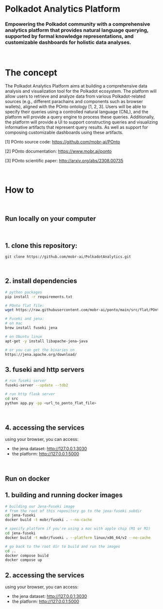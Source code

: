 # Polkadot Analytics Platform

### Empowering the Polkadot community with a comprehensive analytics platform that provides natural language querying, supported by formal knowledge representations, and customizable dashboards for holistic data analyses.

<br>

# The concept

The Polkadot Analytics Platform aims at building a comprehensive data analysis and visualization tool for the Polkadot ecosystem. The platform will allow users to retrieve and analyze data from various Polkadot-related sources (e.g., different parachains and components such as browser wallets), aligned with the POnto ontology [1, 2, 3]. Users will be able to specify their queries using a controlled natural language (CNL), and the platform will provide a query engine to process these queries. Additionally, the platform will provide a UI to support constructing queries and visualizing informative artifacts that represent query results. As well as support for composing customizable dashboards using these artifacts.

[1] POnto source code: https://github.com/mobr-ai/POnto

[2] POnto documentation: https://www.mobr.ai/ponto

[3] POnto scientific paper: http://arxiv.org/abs/2308.00735

<br>

# How to

<br>

## Run locally on your computer

<br>

## 1. clone this repository: 
```
git clone https://github.com/mobr-ai/PolkadotAnalytics.git
```

<br>

## 2. install dependencies

```bash
# python packages
pip install -r requirements.txt

# POnto flat file: 
wget https://raw.githubusercontent.com/mobr-ai/ponto/main/src/flat/POnto.ttl

# Fuseki and jena: 
# on mac
brew install fuseki jena

# on Ubuntu linux
apt-get -y install libapache-jena-java

# or you can get the binaries on
https://jena.apache.org/download/ 
```

## 3. fuseki and http servers

```bash
# run fuseki server
fuseki-server --update --tdb2

# run http flask server
cd src
python app.py -pp <url_to_ponto_flat_file>
```

<br>

## 4. accessing the services

using your browser, you can access:
- the jena dataset: http://127.0.0.1:3030
- the platform: http://127.0.0.1:5000

<br>

## Run on docker

## 1. building and running docker images

```bash
# building our Jena-Fuseki image
# from the root of this repository go to the jena-fuseki subdir
cd jena-fuseki
docker build -t mobr/fuseki . --no-cache

# specify platform if you're using a mac with apple chip (M1 or M2)
cd jena-fuseki
docker build -t mobr/fuseki . --platform linux/x86_64/v2 --no-cache

# go back to the root dir to build and run the images
cd ..
docker compose build
docker compose up
```

## 2. accessing the services

using your browser, you can access:
- the jena dataset: http://127.0.0.1:3030
- the platform: http://127.0.0.1:5000
